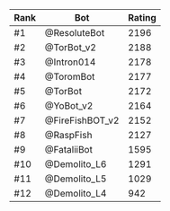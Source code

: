 Rank|Bot|Rating
---|---|---
#1|@ResoluteBot|2196
#2|@TorBot_v2|2188
#3|@Intron014|2178
#4|@ToromBot|2177
#5|@TorBot|2172
#6|@YoBot_v2|2164
#7|@FireFishBOT_v2|2152
#8|@RaspFish|2127
#9|@FataliiBot|1595
#10|@Demolito_L6|1291
#11|@Demolito_L5|1029
#12|@Demolito_L4|942
